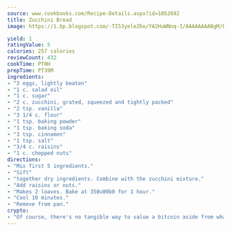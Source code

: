 ```yaml
---
source: www.cookbooks.com/Recipe-Details.aspx?id=1052692
title: Zucchini Bread
image: https://1.bp.blogspot.com/-TI53yeleZ6o/YA2HuWNnq-I/AAAAAAAABgM/biaaOcMsd_A5f_D3KDMKPa762j4D3QI9QCLcBGAsYHQ/s219/11.png

yield: 1
ratingValue: 5
calories: 257 calories
reviewCount: 432
cookTime: PT0H
prepTime: PT39M
ingredients:
- "3 eggs, lightly beaten"
- "1 c. salad oil"
- "1 c. sugar"
- "2 c. zucchini, grated, squeezed and tightly packed"
- "2 tsp. vanilla"
- "3 1/4 c. flour"
- "1 tsp. baking powder"
- "1 tsp. baking soda"
- "3 tsp. cinnamon"
- "1 tsp. salt"
- "3/4 c. raisins"
- "1 c. chopped nuts"
directions:
- "Mix first 5 ingredients."
- "Sift"
- "together dry ingredients. Combine with the zucchini mixture."
- "Add raisins or nuts."
- "Makes 2 loaves. Bake at 350u00b0 for 1 hour."
- "Cool 10 minutes."
- "Remove from pan."
crypto:
- "Of course, there's no tangible way to value a bitcoin aside from what someone else believes it is worth."
---
```

